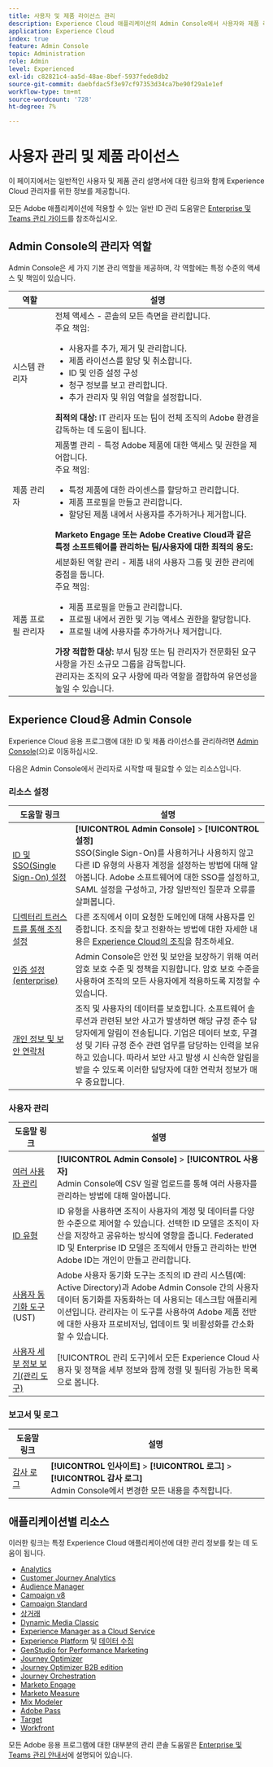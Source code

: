 ```yaml
---
title: 사용자 및 제품 라이선스 관리
description: Experience Cloud 애플리케이션의 Admin Console에서 사용자와 제품 라이선스를 관리합니다.
application: Experience Cloud
index: true
feature: Admin Console
topic: Administration
role: Admin
level: Experienced
exl-id: c82821c4-aa5d-48ae-8bef-5937fede8db2
source-git-commit: daebfdac5f3e97cf97353d34ca7be90f29a1e1ef
workflow-type: tm+mt
source-wordcount: '728'
ht-degree: 7%

---
```


# 사용자 관리 및 제품 라이선스

이 페이지에서는 일반적인 사용자 및 제품 관리 설명서에 대한 링크와 함께 Experience Cloud 관리자를 위한 정보를 제공합니다.

모든 Adobe 애플리케이션에 적용할 수 있는 일반 ID 관리 도움말은 [Enterprise 및 Teams 관리 가이드](https://helpx.adobe.com/kr/enterprise/admin-guide.html)를 참조하십시오.

## Admin Console의 관리자 역할

Admin Console은 세 가지 기본 관리 역할을 제공하며, 각 역할에는 특정 수준의 액세스 및 책임이 있습니다.

| 역할 | 설명 |
| ------- | ------- |
| 시스템 관리자 | 전체 액세스 - 콘솔의 모든 측면을 관리합니다. <br>주요 책임: <br><ul><li>사용자를 추가, 제거 및 관리합니다.</li><li>제품 라이선스를 할당 및 취소합니다.</li><li>ID 및 인증 설정 구성</li><li>청구 정보를 보고 관리합니다.</li><li>추가 관리자 및 위임 역할을 설정합니다.</li></ul> **최적의 대상:** IT 관리자 또는 팀이 전체 조직의 Adobe 환경을 감독하는 데 도움이 됩니다. |
| 제품 관리자 | 제품별 관리 - 특정 Adobe 제품에 대한 액세스 및 권한을 제어합니다.<br>주요 책임:<ul><li>특정 제품에 대한 라이센스를 할당하고 관리합니다.</li><li>제품 프로필을 만들고 관리합니다.</li><li>할당된 제품 내에서 사용자를 추가하거나 제거합니다.</li></ul>   **Marketo Engage 또는 Adobe Creative Cloud과 같은 특정 소프트웨어를 관리하는 팀/사용자에 대한 최적의 용도:** |
| 제품 프로필 관리자 | 세분화된 역할 관리 - 제품 내의 사용자 그룹 및 권한 관리에 중점을 둡니다.<br>주요 책임:<ul><li>제품 프로필을 만들고 관리합니다.</li><li>프로필 내에서 권한 및 기능 액세스 권한을 할당합니다.</li><li>프로필 내에 사용자를 추가하거나 제거합니다.</li></ul> **가장 적합한 대상:** 부서 팀장 또는 팀 관리자가 전문화된 요구 사항을 가진 소규모 그룹을 감독합니다. <br> 관리자는 조직의 요구 사항에 따라 역할을 결합하여 유연성을 높일 수 있습니다. |

## Experience Cloud용 Admin Console

Experience Cloud 응용 프로그램에 대한 ID 및 제품 라이선스를 관리하려면 [Admin Console](https://adminconsole.adobe.com/enterprise/)&#x200B;(으)로 이동하십시오.

다음은 Admin Console에서 관리자로 시작할 때 필요할 수 있는 리소스입니다.

### 리소스 설정

| 도움말 링크 | 설명 |
| ------- | ------ |
| [ID 및 SSO(Single Sign-On) 설정](https://helpx.adobe.com/kr/enterprise/using/set-up-identity.html) | **[!UICONTROL Admin Console]** > **[!UICONTROL 설정]** <br> SSO(Single Sign-On)를 사용하거나 사용하지 않고 다른 ID 유형의 사용자 계정을 설정하는 방법에 대해 알아봅니다. Adobe 소프트웨어에 대한 SSO를 설정하고, SAML 설정을 구성하고, 가장 일반적인 질문과 오류를 살펴봅니다. |
| [디렉터리 트러스트를 통해 조직 설정](https://helpx.adobe.com/enterprise/using/directory-trust.html) | 다른 조직에서 이미 요청한 도메인에 대해 사용자를 인증합니다. 조직을 찾고 전환하는 방법에 대한 자세한 내용은 [Experience Cloud의 조직](organizations.md)을 참조하세요. |
| [인증 설정(enterprise)](https://helpx.adobe.com/enterprise/using/authentication-settings.html) | Admin Console은 안전 및 보안을 보장하기 위해 여러 암호 보호 수준 및 정책을 지원합니다. 암호 보호 수준을 사용하여 조직의 모든 사용자에게 적용하도록 지정할 수 있습니다. |
| [개인 정보 및 보안 연락처](https://helpx.adobe.com/enterprise/using/security-contacts.html) | 조직 및 사용자의 데이터를 보호합니다. 소프트웨어 솔루션과 관련된 보안 사고가 발생하면 해당 규정 준수 담당자에게 알림이 전송됩니다. 기업은 데이터 보호, 무결성 및 기타 규정 준수 관련 업무를 담당하는 인력을 보유하고 있습니다. 따라서 보안 사고 발생 시 신속한 알림을 받을 수 있도록 이러한 담당자에 대한 연락처 정보가 매우 중요합니다. |

### 사용자 관리

| 도움말 링크 | 설명 |
| ------- | ------- |
| [여러 사용자 관리](https://helpx.adobe.com/enterprise/using/bulk-upload-users.html) | **[!UICONTROL Admin Console]** > **[!UICONTROL 사용자]** <br>Admin Console에 CSV 일괄 업로드를 통해 여러 사용자를 관리하는 방법에 대해 알아봅니다. |
| [ID 유형](https://helpx.adobe.com/kr/enterprise/using/identity.html) | ID 유형을 사용하면 조직이 사용자의 계정 및 데이터를 다양한 수준으로 제어할 수 있습니다. 선택한 ID 모델은 조직이 자산을 저장하고 공유하는 방식에 영향을 줍니다. Federated ID 및 Enterprise ID 모델은 조직에서 만들고 관리하는 반면 Adobe ID는 개인이 만들고 관리합니다. |
| [사용자 동기화 도구](https://helpx.adobe.com/enterprise/using/user-sync.html)&#x200B;(UST) | Adobe 사용자 동기화 도구는 조직의 ID 관리 시스템(예: Active Directory)과 Adobe Admin Console 간의 사용자 데이터 동기화를 자동화하는 데 사용되는 데스크탑 애플리케이션입니다. 관리자는 이 도구를 사용하여 Adobe 제품 전반에 대한 사용자 프로비저닝, 업데이트 및 비활성화를 간소화할 수 있습니다. |
| [사용자 세부 정보 보기(관리 도구)](admin-tool-experience-cloud.md) | [!UICONTROL 관리 도구]에서 모든 Experience Cloud 사용자 및 정책을 세부 정보와 함께 정렬 및 필터링 가능한 목록으로 봅니다. |

### 보고서 및 로그

| 도움말 링크 | 설명 |
| ------- |------- |
| [감사 로그](https://helpx.adobe.com/enterprise/using/audit-logs.html) | **[!UICONTROL 인사이트]** > **[!UICONTROL 로그]** > **[!UICONTROL 감사 로그]** <br> Admin Console에서 변경한 모든 내용을 추적합니다. |


## 애플리케이션별 리소스

이러한 링크는 특정 Experience Cloud 애플리케이션에 대한 관리 정보를 찾는 데 도움이 됩니다.

<!-- | Application | Link to resource|
| ------- | ------- |
|  [!DNL Analytics] <p>Customer Journey Analytics| [Analytics in the Adobe Admin Console overview](https://experienceleague.adobe.com/en/docs/analytics/admin/admin-console/home) <p>[Administration requirements](https://experienceleague.adobe.com/en/docs/analytics-platform/using/cja-workspace/workspace-faq/frequently-asked-questions-analysis-workspace) |
| [!DNL Audience Manager] | [Audience Manager user migration to Admin Console](https://experienceleague.adobe.com/en/docs/audience-manager/user-guide/features/administration/admin-console-migration) |
| [!DNL Campaign] v8 |  [Get started with permissions](https://experienceleague.adobe.com/en/docs/campaign/campaign-v8/admin/permissions/gs-permissions) |
| [!DNL Campaign Standard] to [!DNL Campaign v8] | [User access management from Campaign Standard to Campaign V8](https://experienceleague.adobe.com/en/docs/campaign-web/acs-to-ac/user-management-acs) |
| [!DNL Commerce] | [Configure the Commerce Admin Integration with Adobe ID](https://experienceleague.adobe.com/en/docs/commerce-admin/start/admin/ims/adobe-ims-config) |
| [!DNL Dynamic Media Classic] | [Administration setup](https://experienceleague.adobe.com/en/docs/dynamic-media-classic/using/setup/administration-setup#user_administration) |
| [!DNL Experience Manager as a Cloud Service] |  [Accessing the Admin Console](https://experienceleague.adobe.com/en/docs/experience-manager-cloud-service/content/onboarding/journey/admin-console) |
| [!DNL Experience Platform] <p>[!DNL Data Collection] | [Access control UI overview](https://experienceleague.adobe.com/en/docs/experience-platform/access-control/ui/overview) <p>[Permission management for data collection in Experience Platform](https://experienceleague.adobe.com/en/docs/experience-platform/collection/permissions)|
| [!DNL GenStudio for Performance Marketing] | [Provision Adobe GenStudio for Performance Marketing](https://experienceleague.adobe.com/en/docs/genstudio-for-performance-marketing/user-guide/intro/product-provisioning) |
| [!DNL Journey Optimizer] | [Manage users and roles](https://experienceleague.adobe.com/en/docs/journey-optimizer/using/access-control/permissions) |
| [!DNL Journey Optimizer B2B Edition] | [User management](https://experienceleague.adobe.com/en/docs/journey-optimizer-b2b/user/admin/user-management) |
|[!DNL  Journey Orchestration] | [Access management](https://experienceleague.adobe.com/en/docs/journeys/using/starting-with-journeys/access-management) |
| [!DNL Marketo Engage] | [Understanding Marketo Subscription and User Migration to the Adobe Admin Console](https://experienceleague.adobe.com/en/docs/marketo/using/product-docs/administration/marketo-with-adobe-identity/subscription-and-user-migration/understanding-marketo-subscription-and-user-migration-to-the-adobe-admin-console) |
| [!DNL Marketo Measure] | [Adobe Admin Console Setup](https://experienceleague.adobe.com/en/docs/marketo-measure/using/configuration-and-setup/getting-started-with-marketo-measure/adobe-admin-console-setup) |
| [!DNL Mix Modeler] | [Access controls](https://experienceleague.adobe.com/en/docs/mix-modeler/using/data-governance/access-controls) |
| [!DNL Pass] | [Get started with Account IQ](https://experienceleague.adobe.com/en/docs/pass/aiq-help/get-started) |
| [!DNL Target] | [Administrator first steps](https://experienceleague.adobe.com/en/docs/target/using/administer/start-target) <p> [User management](https://experienceleague.adobe.com/en/docs/target/using/administer/manage-users/user-management) |
| [!DNL Workfront] | [Manage users in the Adobe Admin Console](https://experienceleague.adobe.com/en/docs/workfront/using/administration-and-setup/add-users/create-manage-users/admin-console) |

 -->

* [Analytics](https://experienceleague.adobe.com/en/docs/analytics/admin/admin-console/home)
* [Customer Journey Analytics](https://experienceleague.adobe.com/en/docs/analytics-platform/using/cja-workspace/workspace-faq/frequently-asked-questions-analysis-workspace)
* [Audience Manager](https://experienceleague.adobe.com/en/docs/audience-manager/user-guide/features/administration/admin-console-migration)
* [Campaign v8](https://experienceleague.adobe.com/ko/docs/campaign/campaign-v8/admin/permissions/gs-permissions)
* [Campaign Standard](https://experienceleague.adobe.com/en/docs/campaign-web/acs-to-ac/user-management-acs)
* [상거래](https://experienceleague.adobe.com/en/docs/commerce-admin/start/admin/ims/adobe-ims-config)
* [Dynamic Media Classic](https://experienceleague.adobe.com/en/docs/dynamic-media-classic/using/setup/administration-setup#user_administration)
* [Experience Manager as a Cloud Service](https://experienceleague.adobe.com/ko/docs/experience-manager-cloud-service/content/onboarding/journey/admin-console)
* [Experience Platform](https://experienceleague.adobe.com/en/docs/experience-platform/access-control/ui/overview) 및 [데이터 수집](https://experienceleague.adobe.com/en/docs/experience-platform/collection/permissions)
* [GenStudio for Performance Marketing](https://experienceleague.adobe.com/en/docs/genstudio-for-performance-marketing/user-guide/intro/product-provisioning)
* [Journey Optimizer](https://experienceleague.adobe.com/en/docs/journey-optimizer/using/access-control/permissions)
* [Journey Optimizer B2B edition](https://experienceleague.adobe.com/en/docs/journey-optimizer-b2b/user/admin/user-management)
* [Journey Orchestration](https://experienceleague.adobe.com/en/docs/journeys/using/starting-with-journeys/access-management)
* [Marketo Engage](https://experienceleague.adobe.com/en/docs/marketo/using/product-docs/administration/marketo-with-adobe-identity/subscription-and-user-migration/understanding-marketo-subscription-and-user-migration-to-the-adobe-admin-console)
* [Marketo Measure](https://experienceleague.adobe.com/en/docs/marketo-measure/using/configuration-and-setup/getting-started-with-marketo-measure/adobe-admin-console-setup)
* [Mix Modeler](https://experienceleague.adobe.com/en/docs/mix-modeler/using/data-governance/access-controls)
* [Adobe Pass](https://experienceleague.adobe.com/en/docs/pass/aiq-help/get-started)
* [Target](https://experienceleague.adobe.com/en/docs/target/using/administer/start-target)
* [Workfront](https://experienceleague.adobe.com/en/docs/workfront/using/administration-and-setup/add-users/create-manage-users/admin-console)

모든 Adobe 응용 프로그램에 대한 대부분의 관리 콘솔 도움말은 [Enterprise 및 Teams 관리 안내서](https://helpx.adobe.com/kr/enterprise/admin-guide.html)에 설명되어 있습니다.
